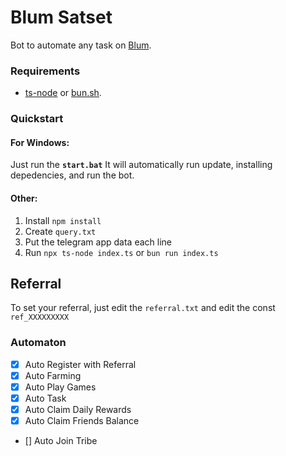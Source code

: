 # Blum Satset

Bot to automate any task on [Blum](https://t.me/BlumCryptoBot).

### Requirements

- [ts-node](https://typestrong.org/ts-node/) or [bun.sh](https://bun.sh/).

### Quickstart

#### For Windows:

Just run the **`start.bat`**
It will automatically run update, installing depedencies, and run the bot.

#### Other:

1. Install `npm install`
2. Create `query.txt`
3. Put the telegram app data each line
4. Run `npx ts-node index.ts` or `bun run index.ts`

## Referral

To set your referral, just edit the `referral.txt` and edit the const `ref_XXXXXXXXX`

### Automaton

- [x] Auto Register with Referral
- [x] Auto Farming
- [x] Auto Play Games
- [x] Auto Task
- [x] Auto Claim Daily Rewards
- [x] Auto Claim Friends Balance
- [] Auto Join Tribe
